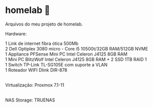 # homelab 🚀
Arquivos do meu projeto de homelab.

Hardware:

1 Link de internet fibra ótica 500Mb<br>
2 Dell Optiplex 3080 micro - Core i5 10500t/32GB RAM/512GB NVME<br>
1 Appliance PFSense Mini PC Intel Celeron J4125 8GB RAM<br>
1 Mini PC BlitzWolf Intel Celeron J4125 8GB RAM + 2 SSD 1TB RAID 1<br>
1 Switch TP-Link TL-SG105E com suporte a VLAN <br>
1 Roteador WIFI Dlink DIR-878<br><br>

Virtualização: Proxmox 7.1-11 <br> <br>

NAS Storage: TRUENAS
